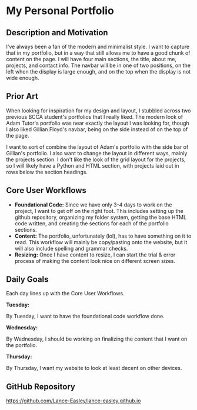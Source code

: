 # My Personal Portfolio

## Description and Motivation

I've always been a fan of the modern and minimalist style. I want to capture that in my portfolio, but in a way that still allows me to have a good chunk of content on the page. I will have four main sections, the title, about me, projects, and contact info. The navbar will be in one of two positions, on the left when the display is large enough, and on the top when the display is not wide enough.

## Prior Art

When looking for inspiration for my design and layout, I stubbled across two previous BCCA student's portfolios that I really liked. The modern look of Adam Tutor's portfolio was near exactly the layout I was looking for, though I also liked Gillian Floyd's navbar, being on the side instead of on the top of the page.

I want to sort of combine the layout of Adam's portfolio with the side bar of Gillian's portfolio. I also want to change the layout in different ways, mainly the projects section. I don't like the look of the grid layout for the projects, so I will likely have a Python and HTML section, with projects laid out in rows below the section headings.

## Core User Workflows

- **Foundational Code:** Since we have only 3-4 days to work on the project, I want to get off on the right foot. This includes setting up the github repository, organizing my folder system, getting the base HTML code written, and creating the sections for each of the portfolio sections.
- **Content:** The portfolio, unfortunately (lol), has to have something on it to read. This workflow will mainly be copy/pasting onto the website, but it will also include spelling and grammar checks.
- **Resizing:** Once I have content to resize, I can start the trial & error process of making the content look nice on different screen sizes.

## Daily Goals

Each day lines up with the Core User Workflows.

**Tuesday:**

By Tuesday, I want to have the foundational code workflow done.

**Wednesday:**

By Wednesday, I should be working on finalizing the content that I want on the portfolio.

**Thursday:**

By Thursday, I want my website to look at least decent on other devices.

## GitHub Repository

https://github.com/Lance-Easley/lance-easley.github.io
